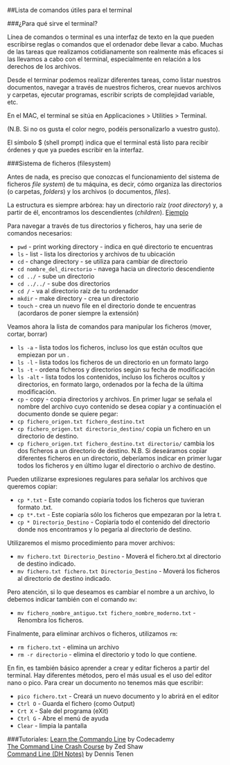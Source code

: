 ##Lista de comandos útiles para el terminal

###¿Para qué sirve el terminal?

Línea de comandos o terminal es una interfaz de texto en la que pueden escribirse reglas o comandos que el ordenador debe llevar a cabo. Muchas de las tareas que realizamos cotidianamente son realmente más eficaces si las llevamos a cabo con el terminal, especialmente en relación a los derechos de los archivos. 

Desde el terminar podemos realizar diferentes tareas, como listar nuestros documentos, navegar a través de nuestros ficheros, crear nuevos archivos y carpetas, ejecutar programas, escribir scripts de complejidad variable, etc.

En el MAC, el terminal se sitúa en Applicaciones > Utilities > Terminal. 

(N.B. Si no os gusta el color negro, podéis personalizarlo a vuestro gusto).
 
El símbolo $ (shell prompt) indica que el terminal está listo para recibir órdenes y que ya puedes escribir en la interfaz. 


###Sistema de ficheros (filesystem)

Antes de nada, es preciso que conozcas el funcionamiento del sistema de ficheros _file system_) de tu máquina, es decir, cómo organiza las directorios (o carpetas, _folders_) y los archivos (o documentos, _files_).

La estructura es siempre arbórea: hay un directorio raíz (_root directory_) y, a partir de él, encontramos los descendientes (_children_). [Ejemplo](https://s3.amazonaws.com/codecademy-content/courses/learn-the-command-line/img/LCL-fileTrees-01.png)

Para navegar a través de tus directorios y ficheros, hay una serie de comandos necesarios: 

* `pwd` - print working directory - indica en qué directorio te encuentras
* `ls` - list - lista los directorios y archivos de tu ubicación
* `cd` - change directory -  se utiliza para cambiar de directorio
* `cd nombre_del_directorio` - navega hacia un directorio descendiente
* `cd ../` - sube un directorio
* `cd ../../` - sube dos directorios
* `cd /` - va al directorio raíz de tu ordenador
* `mkdir` - make directory - crea un directorio 
* `touch` - crea un nuevo file en el directorio donde te encuentras (acordaros de poner siempre la extensión)
 
Veamos ahora la lista de comandos para manipular los ficheros (mover, cortar, borrar) 

* `ls -a` - lista todos los ficheros, incluso los que están ocultos que empiezan por un .
* `ls -l` - lista todos los ficheros de un directorio en un formato largo
* `ls -t` - ordena ficheros y directorios según su fecha de modificación
* `ls -alt` - lista todos los contenidos, incluso los ficheros ocultos y directorios, en formato largo, ordenados por la fecha de la última modificación. 
* `cp` - copy - copia directorios y archivos. En primer lugar se señala el nombre del archivo cuyo contenido se desea copiar y a continuación el documento donde se quiere pegar: 
* `cp fichero_origen.txt fichero_destino.txt` 
* `cp fichero_origen.txt directorio_destino/` copia un fichero en un directorio de destino. 
* `cp fichero_origen.txt fichero_destino.txt directorio/` cambia los dos ficheros a un directorio de destino. 
N.B. Si deseáramos copiar diferentes ficheros en un directorio, deberíamos indicar en primer lugar todos los ficheros y en último lugar el directorio o archivo de destino. 

Pueden utilizarse expresiones regulares para señalar los archivos que queremos copiar:
* `cp *.txt` - Este comando copiaría todos los ficheros que tuvieran formato .txt. 
* `cp t*.txt` - Este copiaría sólo los ficheros que empezaran por la letra t. 
* `cp * Directorio_Destino` - Copiaría todo el contenido del directorio donde nos encontramos y lo pegaría al directorio de destino. 

Utilizaremos el mismo procedimiento para mover archivos:
* `mv fichero.txt Directorio_Destino` - Moverá el fichero.txt al directorio de destino indicado. 
* `mv fichero.txt fichero.txt Directorio_Destino` - Moverá los ficheros al directorio de destino indicado.

Pero atención, si lo que deseamos es cambiar el nombre a un archivo, lo debemos indicar también con el comando `mv`: 
* `mv fichero_nombre_antiguo.txt fichero_nombre_moderno.txt` - Renombra los ficheros.

Finalmente, para eliminar archivos o ficheros, utilizamos `rm`: 
* `rm fichero.txt` - elimina un archivo
* `rm -r directorio` - elimina el directorio y todo lo que contiene. 

En fin, es también básico aprender a crear y editar ficheros a partir del terminal. Hay diferentes métodos, pero el más usual es el uso del editor nano o pico. Para crear un documento no tenemos más que escribir:

* `pico fichero.txt` - Creará un nuevo documento y lo abrirá en el editor
* `Ctrl O` - Guarda el fichero (como Output)
* `Crt X` - Sale del programa (eXit)
* `Ctrl G` - Abre el menú de ayuda
* `Clear` - limpia la pantalla 

###Tutoriales:
[Learn the Commando Line](https://www.codecademy.com/learn/learn-the-command-line) by Codecademy <br/>
[The Command Line Crash Course](http://cli.learncodethehardway.org/book/) by Zed Shaw <br/>
[Command Line (DH Notes)](https://github.com/xpmethod/dhnotes/blob/master/command-line/000-cli.md) by Dennis Tenen

